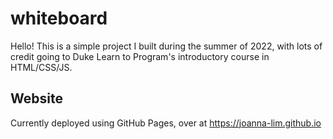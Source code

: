 # whiteboard
Hello! This is a simple project I built during the summer of 2022, with lots of credit going to Duke Learn to Program's introductory course in HTML/CSS/JS.

## Website
Currently deployed using GitHub Pages, over at https://joanna-lim.github.io

